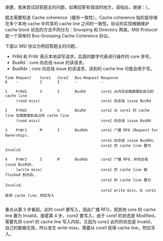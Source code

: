 谢邀，我来尝试回答题主的问题，如果回答有错误的地方，请指出，谢谢：）。

题主需要知道 Cache coherence（缓存一致性）。Cache coherence 指的是存储在多个本地 cache 中共享的 cache line 之间的一致性。协议的实现根据维护 cache block 状态的方法不同分为：Snooping 和 Directory 两类。MSI Protocol 是一个简单的 Bus-Snooping Cache Coherence 协议。

下面以 MSI 协议为例回答题主的问题。

* PrRd 和 PrWr 表示本地读写请求，后面的数字代表进行操作的 core 序号。
* BusRd：core 向总线 issue 的读请求。
* BusRdx：core 向总线 issue 的读请求，读到的 cache line 可能会用于写。

```
Time Request    Core1   Core2   Bus-Request Response
0    -          I       I       -           -

1    PrRd1      S       I       BusRd       core1 从内存加载数据到自己的 cache line
     (read miss)                            core1 向总线 issue BusRd
                                            
2    PrRd2      S       S       BusRd       core2 从 core1 的 cache line 加载数据到自己的 cache line
     (read miss)                            core2 向总线 issue BusRd

3    PrWr1      M       I       BusRdx      core1 广播 RFO (Request For Ownership)，
                                            core1 向总线 issue BusRdx，
                                            core2 的 cache line 置为 Invalid
                                            
4    PrWr2      I       M       BusRdx      core2 广播 RFO，并向总线 issue BusRdX，
     (write miss)                           core1 的 cache line 被 flushed 到内存，
                                            core2 的 cache line 置为 Invalid，
                                            core2 write miss，从 core1 获得 cache line，然后写入
                                            
```

重点从第 3 步看起，此时 core1 要写入，因此广播 RFO，把其他 core 的 cache line 置为 Invalid。接着第 4 步，core2 要写入，由于 core1 的状态是 Modified，需要先将 core1 的 cache line 写入内存。又因为 core2 此时的状态是 Invalid，自己的数据无效，所以发生 write miss，需要从 core1 获得 cache line，然后写入。

